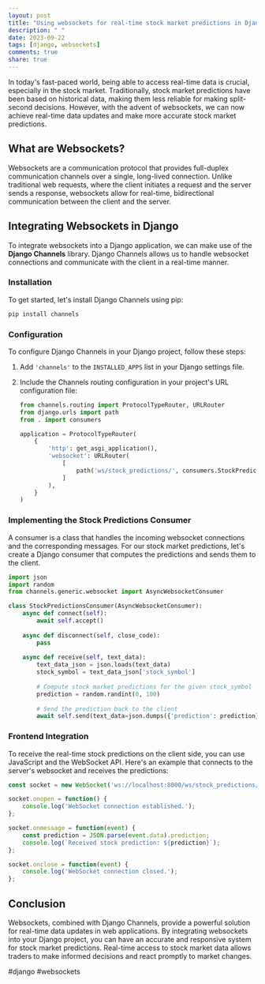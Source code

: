 ```yaml
---
layout: post
title: "Using websockets for real-time stock market predictions in Django"
description: " "
date: 2023-09-22
tags: [django, websockets]
comments: true
share: true
---
```


In today's fast-paced world, being able to access real-time data is crucial, especially in the stock market. Traditionally, stock market predictions have been based on historical data, making them less reliable for making split-second decisions. However, with the advent of websockets, we can now achieve real-time data updates and make more accurate stock market predictions.

## What are Websockets?

Websockets are a communication protocol that provides full-duplex communication channels over a single, long-lived connection. Unlike traditional web requests, where the client initiates a request and the server sends a response, websockets allow for real-time, bidirectional communication between the client and the server.

## Integrating Websockets in Django

To integrate websockets into a Django application, we can make use of the **Django Channels** library. Django Channels allows us to handle websocket connections and communicate with the client in a real-time manner.

### Installation

To get started, let's install Django Channels using pip:

```python
pip install channels
```

### Configuration

To configure Django Channels in your Django project, follow these steps:

1. Add `'channels'` to the `INSTALLED_APPS` list in your Django settings file.

2. Include the Channels routing configuration in your project's URL configuration file:

   ```python
   from channels.routing import ProtocolTypeRouter, URLRouter
   from django.urls import path
   from . import consumers
   
   application = ProtocolTypeRouter(
       {
           'http': get_asgi_application(),
           'websocket': URLRouter(
               [
                   path('ws/stock_predictions/', consumers.StockPredictionsConsumer.as_asgi())
               ]
           ),
       }
   )
   ```

### Implementing the Stock Predictions Consumer

A consumer is a class that handles the incoming websocket connections and the corresponding messages. For our stock market predictions, let's create a Django consumer that computes the predictions and sends them to the client.

```python
import json
import random
from channels.generic.websocket import AsyncWebsocketConsumer

class StockPredictionsConsumer(AsyncWebsocketConsumer):
    async def connect(self):
        await self.accept()
        
    async def disconnect(self, close_code):
        pass
        
    async def receive(self, text_data):
        text_data_json = json.loads(text_data)
        stock_symbol = text_data_json['stock_symbol']
        
        # Compute stock market predictions for the given stock_symbol
        prediction = random.randint(0, 100)
        
        # Send the prediction back to the client
        await self.send(text_data=json.dumps({'prediction': prediction}))
```

### Frontend Integration

To receive the real-time stock predictions on the client side, you can use JavaScript and the WebSocket API. Here's an example that connects to the server's websocket and receives the predictions:

```javascript
const socket = new WebSocket('ws://localhost:8000/ws/stock_predictions/');

socket.onopen = function() {
    console.log('WebSocket connection established.');
};

socket.onmessage = function(event) {
    const prediction = JSON.parse(event.data).prediction;
    console.log(`Received stock prediction: ${prediction}`);
};

socket.onclose = function(event) {
    console.log('WebSocket connection closed.');
};
```

## Conclusion

Websockets, combined with Django Channels, provide a powerful solution for real-time data updates in web applications. By integrating websockets into your Django project, you can have an accurate and responsive system for stock market predictions. Real-time access to stock market data allows traders to make informed decisions and react promptly to market changes.

#django #websockets